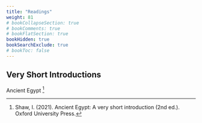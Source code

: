 ```yaml
---
title: "Readings"
weight: 81
# bookCollapseSection: true
# bookComments: true
# bookFlatSection: true
bookHidden: true
bookSearchExclude: true
# bookToc: false
---
```


## Very Short Introductions

Ancient Egypt [^shaw_ancient_2021]

[^shaw_ancient_2021]: Shaw, I. (2021). Ancient Egypt: A very short introduction (2nd ed.). Oxford University Press.
